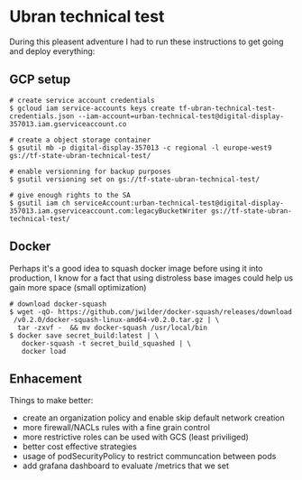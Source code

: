 # Ubran technical test

During this pleasent adventure I had to run these instructions to get going
and deploy everything:


## GCP setup

```shell
# create service account credentials
$ gcloud iam service-accounts keys create tf-ubran-technical-test-credentials.json --iam-account=urban-technical-test@digital-display-357013.iam.gserviceaccount.co

# create a object storage container
$ gsutil mb -p digital-display-357013 -c regional -l europe-west9 gs://tf-state-ubran-technical-test/

# enable versionning for backup purposes
$ gsutil versioning set on gs://tf-state-ubran-technical-test/

# give enough rights to the SA
$ gsutil iam ch serviceAccount:urban-technical-test@digital-display-357013.iam.gserviceaccount.com:legacyBucketWriter gs://tf-state-ubran-technical-test/
```


## Docker

Perhaps it's a good idea to squash docker image before using it into production, I know for a fact
that using distroless base images could help us gain more space (small optimization)

```shell
# download docker-squash
$ wget -qO- https://github.com/jwilder/docker-squash/releases/download
 /v0.2.0/docker-squash-linux-amd64-v0.2.0.tar.gz | \
  tar -zxvf -  && mv docker-squash /usr/local/bin
$ docker save secret_build:latest | \
   docker-squash -t secret_build_squashed | \
   docker load
```

## Enhacement

Things to make better:

- create an organization policy and enable skip default network creation
- more firewall/NACLs rules with a fine grain control
- more restrictive roles can be used with GCS (least priviliged)
- better cost effective strategies
- usage of podSecurityPolicy to restrict communcation between pods
- add grafana dashboard to evaluate /metrics that we set



